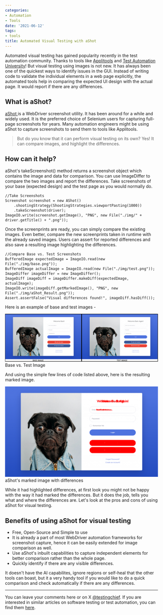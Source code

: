 ```yaml
---
categories:
- Automation
- Tools
date: '2021-06-12'
tags:
- tools
title: Automated Visual Testing with aShot
---
```


Automated visual testing has gained popularity recently in the test automation
community. Thanks to tools like [Applitools](https://applitools.com/) and
[Test Automation University](https://testautomationu.applitools.com/)! But
visual testing using images is not new. It has always been one of the quickest
ways to identify issues in the GUI. Instead of writing code to validate the
individual elements in a web page explicitly, the automated tools help in
comparing the expected UI design with the actual page. It would report if
there are any differences.

## What is aShot?

[aShot ](https://github.com/pazone/ashot)is a WebDriver screenshot utility. It
has been around for a while and widely used. It is the preferred choice of
Selenium users for capturing full-page screenshots for years. Many automation
engineers might be using aShot to capture screenshots to send them to tools
like Applitools.

> But do you know that it can perform visual testing on its own? Yes! It can
> compare images, and highlight the differences.

## How can it help?

aShot's takeScreenshot() method returns a screenshot object which contains the
image and data for comparison. You can use ImageDiffer to compare the two
images and report the differences. Take screenshots of your base (expected
design) and the test page as you would normally do.

    
    
    //Take Screenshots
    Screenshot screenshot = new AShot()
        .shootingStrategy(ShootingStrategies.viewportPasting(1000))
        .takeScreenshot(driver);
    ImageIO.write(screenshot.getImage(), "PNG", new File("./img/" + driver.getTitle() + ".png"));

Once the screenprints are ready, you can simply compare the existing images.
Even better, compare the new screenprints taken in runtime with the already
saved images. Users can assert for reported differences and also save a
resulting image highlighting the differences.

    
    
    //Compare Base vs. Test Screenshots
    BufferedImage expectedImage = ImageIO.read(new File("./img/base.png"));
    BufferedImage actualImage = ImageIO.read(new File("./img/test.png"));
    ImageDiffer imageDiffer = new ImageDiffer();
    ImageDiff imageDiff = imageDiffer.makeDiff(expectedImage, actualImage);
    ImageIO.write(imageDiff.getMarkedImage(), "PNG", new File("./img/aShot_Result.png"));
    Assert.assertFalse("Visual differences found!", imageDiff.hasDiff());

Here is an example of base and test images -

![base vs test image](/assets/img/posts/image-13-1024x319.png)Base vs. Test Image

And using the simple few lines of code listed above, here is the resulting
marked image.

![aShot's marked image with differences](/assets/img/posts/image-14-1024x605.png)aShot's marked image with
differences

While it had highlighted differences, at first look you might not be happy
with the way it had marked the differences. But it does the job, tells you
what and where the differences are. Let's look at the pros and cons of using
aShot for visual testing.

## Benefits of using aShot for visual testing

  * Free, Open-Source and Simple to use
  * It is already a part of most WebDriver automation frameworks for screenshot capture, hence it can be easily extended for image comparison as well.
  * Use aShot's inbuilt capabilities to capture independent elements for better comparison rather than the whole page.
  * Quickly identify if there are any visible differences.

It doesn't have the AI capabilites, ignore regions or self-heal that the other
tools can boast, but it a very handy tool if you would like to do a quick
comparison and check automatically if there are any differences.

* * *

You can leave your comments here or on X
[@testingchief](https://x.com/testingchief). If you are interested in
similar articles on software testing or test automation, you can find them
[here](https://skthetester.github.io/).